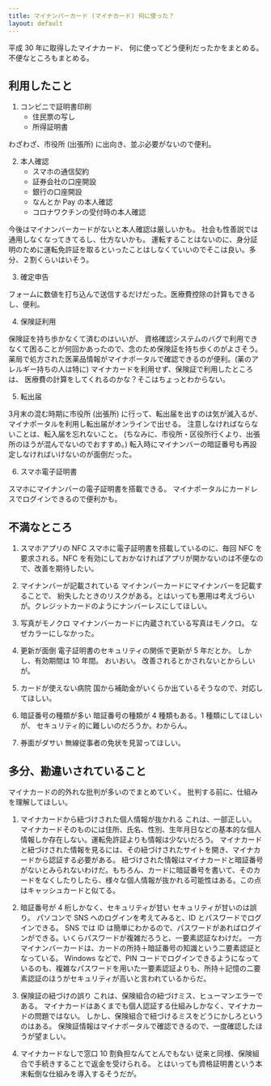 ```yaml
---
title: マイナンバーカード (マイナカード) 何に使った？
layout: default
---
```


平成 30 年に取得したマイナカード、
何に使ってどう便利だったかをまとめる。
不便なところもまとめる。

## 利用したこと

1. コンビニで証明書印刷
    - 住民票の写し
    - 所得証明書

わざわざ、市役所 (出張所) に出向き、並ぶ必要がないので便利。

2. 本人確認
    - スマホの通信契約
    - 証券会社の口座開設
    - 銀行の口座開設
    - なんとか Pay の本人確認
    - コロナワクチンの受付時の本人確認

今後はマイナンバーカードがないと本人確認は厳しいかも。
社会も性善説では通用しなくなってきてるし、仕方ないかも。
運転することはないのに、身分証明のために運転免許証を取るといったことはしなくていいのでそこは良い。多分、２割くらいはいそう。

3. 確定申告

フォームに数値を打ち込んで送信するだけだった。医療費控除の計算もできるし、便利。

4. 保険証利用

保険証を持ち歩かなくて済むのはいいが、
資格確認システムのバグで利用できなくて困ることが何回かあったので、念のため保険証を持ち歩くのがよさそう。
薬局で処方された医薬品情報がマイナポータルで確認できるのが便利。(薬のアレルギー持ちの人は特に)
マイナカードを利用せず、保険証で利用したところは、
医療費の計算をしてくれるのかな？そこはちょっとわからない。

5. 転出届

3月末の混む時期に市役所 (出張所) に行って、転出届を出すのは気が滅入るが、マイナポータルを利用し転出届がオンラインで出せる。
注意しなければならないことは、転入届を忘れないこと。
(ちなみに、市役所・区役所行くより、出張所のほうが混んでないのでおすすめ。)
転入時にマイナンバーの暗証番号も再設定しなければいけないのが面倒だった。

6. スマホ電子証明書

スマホにマイナンバーの電子証明書を搭載できる。
マイナポータルにカードレスでログインできるので便利かも。

## 不満なところ
1. スマホアプリの NFC
    スマホに電子証明書を搭載しているのに、毎回 NFC を要求される。NFC を有効にしておかなければアプリが開かないのは不便なので、改善を期待したい。

2. マイナンバーが記載されている
    マイナンバーカードにマイナンバーを記載することで、
    紛失したときのリスクがある。とはいっても悪用は考えづらいが。クレジットカードのようにナンバーレスにしてほしい。

3. 写真がモノクロ
    マイナンバーカードに内蔵されている写真はモノクロ。
    なぜカラーにしなかった。

4. 更新が面倒
    電子証明書のセキュリティの関係で更新が 5 年だとか。
    しかし、有効期間は 10 年間。
    おいおい。
    改善されるとかされないとからしいが。

5. カードが使えない病院
    国から補助金がいくらか出ているそうなので、対応してほしい。

6. 暗証番号の種類が多い
    暗証番号の種類が 4 種類もある。1 種類にしてほしいが、
    セキュリティ的に難しいのだろうか。わからん。

7. 券面がダサい
    無線従事者の免状を見習ってほしい。


## 多分、勘違いされていること
マイナカードの的外れな批判が多いのでまとめていく。
批判する前に、仕組みを理解してほしい。

1. マイナカードから紐づけされた個人情報が抜かれる
    これは、一部正しい。
    マイナカードそのものには住所、氏名、性別、生年月日などの基本的な個人情報しか存在しない。運転免許証よりも情報は少ないだろう。
    マイナカードと紐づけされた情報を見るには、その紐づけされたサイトを開き、マイナカードから認証する必要がある。
    紐づけされた情報はマイナカードと暗証番号がないとみられないわけだ。もちろん、カードに暗証番号を書いて、そのカードをなくしたりしたら、様々な個人情報が抜かれる可能性はある。この点はキャッシュカードと似てる。

2. 暗証番号が 4 桁しかなく、セキュリティが甘い
    セキュリティが甘いのは誤り。
    パソコンで SNS へのログインを考えてみると、ID とパスワードでログインできる。
    SNS では ID は簡単にわかるので、パスワードがあればログインができる。いくらパスワードが複雑だろうと、一要素認証なわけだ。
    一方マイナンバーカードは、カードの所持＋暗証番号の知識という二要素認証となっている。
    Windows などで、PIN コードでログインできるようになっているのも、複雑なパスワードを用いた一要素認証よりも、所持＋記憶の二要素認証のほうがセキュリティが高いと言われているからだ。

3. 保険証の紐づけの誤り
    これは、保険組合の紐づけミス、ヒューマンエラーである。
    マイナカードはあくまでも個人認証する仕組みしかなく、マイナカードの問題ではない。
    しかし、保険組合で紐づけるミスをどうにかしろというのはある。
    保険証情報はマイナポータルで確認できるので、一度確認したほうが望ましい。

4. マイナカードなしで窓口 10 割負担なんてとんでもない
    従来と同様、保険組合で手続きすることで返金を受けられる。
    とはいっても資格証明書という本末転倒な仕組みを導入するそうだが。
